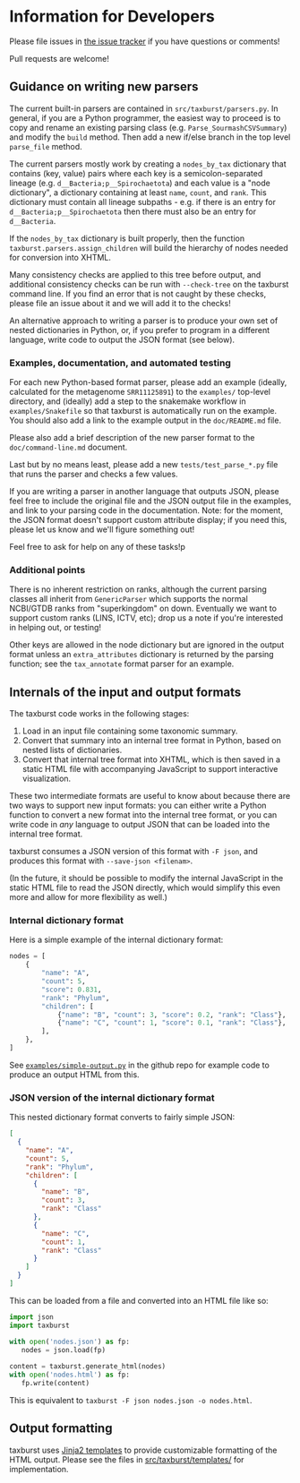 # Information for Developers

Please file issues in
[the issue tracker](https://github.com/taxburst/taxburst/issues) if
you have questions or comments!

Pull requests are welcome!

## Guidance on writing new parsers

The current built-in parsers are contained in
`src/taxburst/parsers.py`.  In general, if you are a Python
programmer, the easiest way to proceed is to copy and rename an
existing parsing class (e.g. `Parse_SourmashCSVSummary`) and modify the
`build` method.  Then add a new if/else branch in the top level
`parse_file` method.

The current parsers mostly work by creating a `nodes_by_tax`
dictionary that contains (key, value) pairs where each key is a
semicolon-separated lineage (e.g. `d__Bacteria;p__Spirochaetota`) and
each value is a "node dictionary", a dictionary containing at least
`name`, `count`, and `rank`. This dictionary must contain all lineage
subpaths - e.g. if there is an entry for `d__Bacteria;p__Spirochaetota`
then there must also be an entry for `d__Bacteria`.

If the `nodes_by_tax` dictionary is built properly, then the function
`taxburst.parsers.assign_children` will build the hierarchy of nodes
needed for conversion into XHTML.

Many consistency checks are applied to this tree before output, and
additional consistency checks can be run with `--check-tree` on the
taxburst command line. If you find an error that is not caught by
these checks, please file an issue about it and we will add it to the
checks!

An alternative approach to writing a parser is to produce your own
set of nested dictionaries in Python, or, if you prefer to program
in a different language, write code to output the JSON format (see below).

### Examples, documentation, and automated testing

For each new Python-based format parser, please add an example
(ideally, calculated for the metagenome `SRR11125891`) to the
`examples/` top-level directory, and (ideally) add a step to the
snakemake workflow in `examples/Snakefile` so that taxburst is
automatically run on the example. You should also add a link to the
example output in the `doc/README.md` file.

Please also add a brief description of the new parser format to
the `doc/command-line.md` document.

Last but by no means least, please add a new `tests/test_parse_*.py` file
that runs the parser and checks a few values.

If you are writing a parser in another language that outputs JSON,
please feel free to include the original file and the JSON output file
in the examples, and link to your parsing code in the documentation.
Note: for the moment, the JSON format doesn't support custom attribute
display; if you need this, please let us know and we'll figure
something out!

Feel free to ask for help on any of these tasks!p

### Additional points

There is no inherent restriction on ranks, although the current parsing
classes all inherit from `GenericParser` which supports the normal
NCBI/GTDB ranks from "superkingdom" on down. Eventually we want to support
custom ranks (LINS, ICTV, etc); drop us a note if you're interested in
helping out, or testing!

Other keys are allowed in the node dictionary but are ignored in the
output format unless an `extra_attributes` dictionary is returned by
the parsing function; see the `tax_annotate` format parser for an
example.

## Internals of the input and output formats

The taxburst code works in the following stages:

1. Load in an input file containing some taxonomic summary.
2. Convert that summary into an internal tree format in Python, based on nested lists of dictionaries.
3. Convert that internal tree format into XHTML, which is then saved in a static HTML file with accompanying JavaScript to support interactive visualization.

These two intermediate formats are useful to know about because there
are two ways to support new input formats: you can either write a
Python function to convert a new format into the internal tree format,
or you can write code in _any_ language to output JSON that can be
loaded into the internal tree format.

taxburst consumes a JSON version of this format with `-F json`, and
produces this format with `--save-json <filenam>`.

(In the future, it should be possible to modify the internal JavaScript in
the static HTML file to read the JSON directly, which would simplify this
even more and allow for more flexibility as well.)

### Internal dictionary format

Here is a simple example of the internal dictionary format:

```python
nodes = [
    {
        "name": "A",
        "count": 5,
        "score": 0.831,
        "rank": "Phylum",
        "children": [
            {"name": "B", "count": 3, "score": 0.2, "rank": "Class"},
            {"name": "C", "count": 1, "score": 0.1, "rank": "Class"},
        ],
    },
]
```

See
[`examples/simple-output.py`](https://github.com/taxburst/taxburst/blob/main/examples/simple-output.py)
in the github repo for example code to produce an output HTML from
this.

### JSON version of the internal dictionary format

This nested dictionary format converts to fairly simple JSON:
```json
[
  {
    "name": "A",
    "count": 5,
    "rank": "Phylum",
    "children": [
      {
        "name": "B",
        "count": 3,
        "rank": "Class"
      },
      {
        "name": "C",
        "count": 1,
        "rank": "Class"
      }
    ]
  }
]
```

This can be loaded from a file and converted into an HTML file like so:
```python
import json
import taxburst

with open('nodes.json') as fp:
   nodes = json.load(fp)
   
content = taxburst.generate_html(nodes)
with open('nodes.html') as fp:
   fp.write(content)
```
This is equivalent to `taxburst -F json nodes.json -o nodes.html`.

## Output formatting

taxburst uses
[Jinja2 templates](https://jinja.palletsprojects.com/en/stable/) to
provide customizable formatting of the HTML output. Please see the
files in
[src/taxburst/templates/](https://github.com/taxburst/taxburst/tree/main/src/taxburst/templates)
for implementation.
